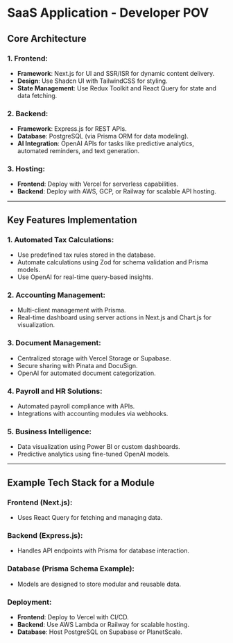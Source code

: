 # SaaS Application - Developer POV

## Core Architecture

### 1. Frontend:
- **Framework**: Next.js for UI and SSR/ISR for dynamic content delivery.
- **Design**: Use Shadcn UI with TailwindCSS for styling.
- **State Management**: Use Redux Toolkit and React Query for state and data fetching.

### 2. Backend:
- **Framework**: Express.js for REST APIs.
- **Database**: PostgreSQL (via Prisma ORM for data modeling).
- **AI Integration**: OpenAI APIs for tasks like predictive analytics, automated reminders, and text generation.

### 3. Hosting:
- **Frontend**: Deploy with Vercel for serverless capabilities.
- **Backend**: Deploy with AWS, GCP, or Railway for scalable API hosting.

---

## Key Features Implementation

### 1. Automated Tax Calculations:
- Use predefined tax rules stored in the database.
- Automate calculations using Zod for schema validation and Prisma models.
- Use OpenAI for real-time query-based insights.

### 2. Accounting Management:
- Multi-client management with Prisma.
- Real-time dashboard using server actions in Next.js and Chart.js for visualization.

### 3. Document Management:
- Centralized storage with Vercel Storage or Supabase.
- Secure sharing with Pinata and DocuSign.
- OpenAI for automated document categorization.

### 4. Payroll and HR Solutions:
- Automated payroll compliance with APIs.
- Integrations with accounting modules via webhooks.

### 5. Business Intelligence:
- Data visualization using Power BI or custom dashboards.
- Predictive analytics using fine-tuned OpenAI models.

---

## Example Tech Stack for a Module

### Frontend (Next.js):
- Uses React Query for fetching and managing data.

### Backend (Express.js):
- Handles API endpoints with Prisma for database interaction.

### Database (Prisma Schema Example):
- Models are designed to store modular and reusable data.

### Deployment:
- **Frontend**: Deploy to Vercel with CI/CD.
- **Backend**: Use AWS Lambda or Railway for scalable hosting.
- **Database**: Host PostgreSQL on Supabase or PlanetScale.
